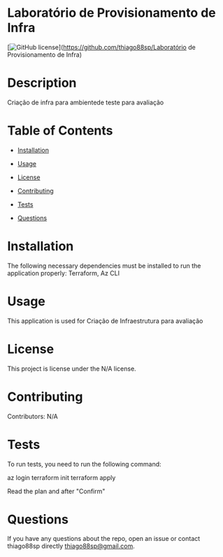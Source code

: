 
# Laboratório de Provisionamento de Infra
[![GitHub license](https://img.shields.io/badge/license-MIT-blue.svg)](https://github.com/thiago88sp/Laboratório de Provisionamento de Infra)

# Description

Criação de infra para ambientede teste para avaliação

# Table of Contents 

* [Installation](#installation)

* [Usage](#usage)

* [License](#license)

* [Contributing](#contributing)

* [Tests](#tests)

* [Questions](#questions)

# Installation

The following necessary dependencies must be installed to run the application properly: Terraform, Az CLI

# Usage

​This application is used for Criação de Infraestrutura para avaliação

# License

This project is license under the N/A license.

# Contributing

​Contributors: N/A

# Tests

To run tests, you need to run the following command: 

az login
terraform init
terraform apply

Read the plan and after "Confirm"

# Questions

If you have any questions about the repo, open an issue or contact thiago88sp directly thiago88sp@gmail.com.

